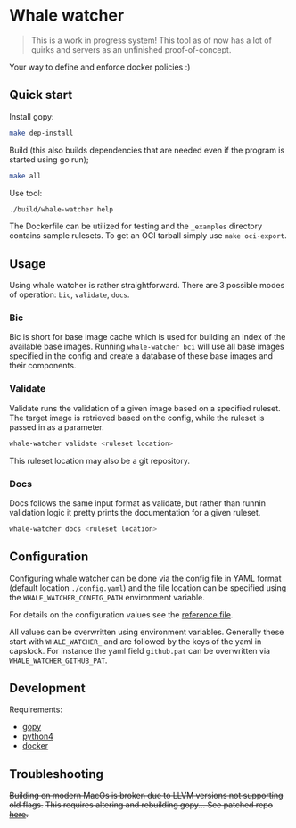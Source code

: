 # Whale watcher

> This is a work in progress system! This tool as of now has a lot of quirks and servers as an unfinished proof-of-concept.

Your way to define and enforce docker policies :)

## Quick start

Install gopy:

```sh
make dep-install
```

Build (this also builds dependencies that are needed even if the program is started using go run);

```sh
make all
```

Use tool: 
```sh
./build/whale-watcher help
```

The Dockerfile can be utilized for testing and the `_examples` directory contains sample rulesets.
To get an OCI tarball simply use `make oci-export`.

## Usage

Using whale watcher is rather straightforward. There are 3 possible modes of operation: `bic`, `validate`, `docs`.

### Bic

Bic is short for base image cache which is used for building an index of the available base images.
Running `whale-watcher bci` will use all base images specified in the config and create a database of these base images and their components.

### Validate

Validate runs the validation of a given image based on a specified ruleset. The target image is retrieved based on the config, while the ruleset is passed in as a parameter.
```sh
whale-watcher validate <ruleset location>
```

This ruleset location may also be a git repository.

### Docs

Docs follows the same input format as validate, but rather than runnin validation logic it pretty prints the documentation for a given ruleset.

```sh
whale-watcher docs <ruleset location>
```

## Configuration

Configuring whale watcher can be done via the config file in YAML format (default location `./config.yaml`) and the file location can be specified using the `WHALE_WATCHER_CONFIG_PATH` environment variable.

For details on the configuration values see the [reference file](./reference.config.yaml).

All values can be overwritten using environment variables.
Generally these start with `WHALE_WATCHER_` and are followed by the keys of the yaml in capslock.
For instance the yaml field `github.pat` can be overwritten via `WHALE_WATCHER_GITHUB_PAT`.

## Development

Requirements:

- [gopy](https://github.com/go-python/gopy/tree/master)
- [python4](https://www.python.org)
- [docker](https://docker.com)

## Troubleshooting

~~Building on modern MacOs  is broken due to LLVM versions not supporting old flags.~~
~~This requires altering and rebuilding gopy... See patched repo [here](https://github.com/coffeemakingtoaster/gopy).~~
